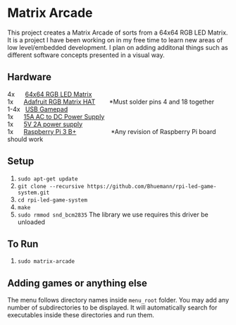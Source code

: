 Matrix Arcade
=============
This project creates a Matrix Arcade of sorts from a 64x64 RGB LED Matrix.  It is a project I have been working on in my free time to learn new areas of low level/embedded development. I plan on adding additonal things such as different software concepts presented in a visual way. 

Hardware  
--------
4x &nbsp; &nbsp; &nbsp;[64x64 RGB LED Matrix](https://www.adafruit.com/product/1484)  
1x &nbsp; &nbsp; &nbsp;[Adafruit RGB Matrix HAT](https://www.adafruit.com/product/2345)&nbsp; &nbsp; &nbsp; &nbsp;  *Must solder pins 4 and 18 together  
1-4x &nbsp; [USB Gamepad](https://www.amazon.com/Buffalo-iBuffalo-Classic-USB-Gamepad/dp/B002B9XB0E/ref=sr_1_2?keywords=ibuffalo+snes+controller&qid=1555696140&s=gateway&sr=8-2)  
1x &nbsp; &nbsp; &nbsp;[15A AC to DC Power Supply ](https://www.amazon.com/gp/product/B01LXN7MN3/ref=ppx_yo_dt_b_search_asin_title?ie=UTF8&psc=1)  
1x &nbsp; &nbsp; &nbsp;[5V 2A power supply](https://www.adafruit.com/product/276)  
1x &nbsp; &nbsp; &nbsp;[Raspberry Pi 3 B+](https://www.adafruit.com/product/3775)&nbsp; &nbsp; &nbsp; &nbsp; &nbsp; &nbsp; &nbsp; &nbsp; &nbsp; &nbsp; *Any revision of Raspberry Pi board should work  

Setup  
-----
1. `sudo apt-get update`
2. `git clone --recursive https://github.com/Bhuemann/rpi-led-game-system.git`  
3. `cd rpi-led-game-system`  
4. `make`  
5. `sudo rmmod snd_bcm2835` The library we use requires this driver be unloaded  

To Run  
-------
1. `sudo matrix-arcade`  

Adding games or anything else
-----------------------------
The menu follows directory names inside `menu_root` folder. You may add any number of subdirectories to be displayed. 
It will automatically search for executables inside these directories and run them.
